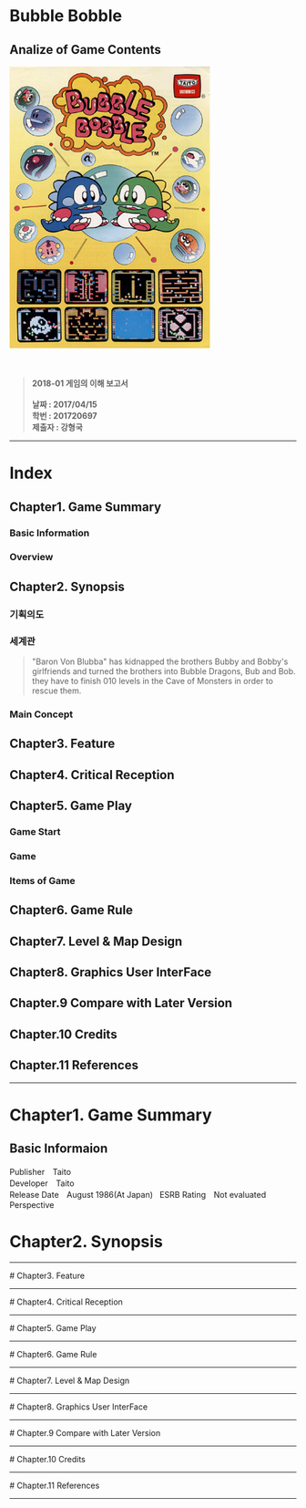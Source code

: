 Bubble Bobble
=============

Analize of Game Contents
------------------------

![](mainposter.jpg)  
 <br><br>  
 >**2018-01 게임의 이해 보고서**  
 <br> **날짜 : 2017/04/15**  
> **학번 : 201720697**  
> **제출자 : 강형국**
<hr>

Index
=====

Chapter1. Game Summary
----------------------
### Basic Information
### Overview

Chapter2. Synopsis
------------------
### 기획의도
### 세계관
> "Baron Von Blubba" has kidnapped the brothers Bubby and Bobby's girlfriends and turned the brothers into Bubble Dragons, Bub and Bob. they have to finish 010 levels in the Cave of Monsters in order to rescue them.

### Main Concept

Chapter3. Feature
-----------------
### 
### 


Chapter4. Critical Reception
----------------------------

Chapter5. Game Play
-------------------
### Game Start
### Game 
### Items of Game

Chapter6. Game Rule
-------------------

Chapter7. Level & Map Design
----------------------------

Chapter8. Graphics User InterFace
---------------------------------

## Chapter.9 Compare with Later Version
## Chapter.10 Credits
## Chapter.11 References

<hr>  

# Chapter1. Game Summary
## Basic Informaion
Publisher　Taito  
Developer　Taito  
Release Date　August 1986(At Japan)  
ESRB Rating　Not evaluated
Perspective    

# Chapter2. Synopsis  
<hr>  
# Chapter3. Feature  
<hr>  
# Chapter4. Critical Reception  
<hr>  
# Chapter5. Game Play  
<hr>  
# Chapter6. Game Rule  
<hr>  
# Chapter7. Level & Map Design  
<hr>  
# Chapter8. Graphics User InterFace  
<hr>  
# Chapter.9 Compare with Later Version  
<hr>  
# Chapter.10 Credits  
<hr>  
# Chapter.11 References  
<hr>  
